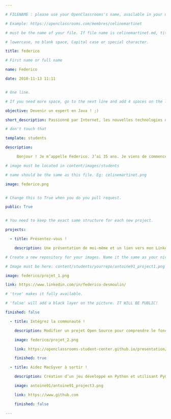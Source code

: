 ```yaml
---

# FILENAME : please use your OpenClassrooms's name, available in your url.

# Example: https://openclassrooms.com/membres/celinemartinet

# must be the name of your file. If file name is celinemartinet.md, title is celinemartinet.

# lowercase, no blank space, Capital case or special character.

title: federico

# First name or full name

name: Federico

date: 2018-11-13 11:11


# One line.

# If you need more space, go to the next line and add 4 spaces on the left, as in 'description'.

objective: Devenir un expert en Java ! ;)

short_description: Passionné par Internet, les nouvelles technologies et surtout de 3D.

# don't touch that

template: students

description:

     Bonjour ! Je m’appelle Federico. J’ai 35 ans. Je viens de commencer une formation de « développeur d’applications - Java » avec OpenClassrooms. Titulaire d’un Diplôme National d’Arts Plastiques obtenu à l’Ecole Supérieure d’Art et de Communication de Cambrai et photographe, je souhaite diversifier ma formation. Très heureux d’intégrer la communauté, je souhaite à tous les autres étudiants bonne chance !

# image must be located in content/images/students

# name should be the same as this file. Eg: celinemartinet.png

image: federico.png


# Change this to True when you do you pull request.

public: True


# You need to keep the exact same structure for each new project.

projects:

  - title: Présentez-vous !

    description: Une présentation de moi-même et un lien vers mon LinkedIn.

# Create a new repository for your images. Name it the same as your nickname and profile picture.

# Image must be here: content/students/yourrepo/antoine91_project1.png

image: federico/projet_1.png

link: https://www.linkedin.com/in/federico-desmoulin/

# 'true' makes it fully available.

# 'false' will add a black layer on the picture. IT WILL BE PUBLIC!

finished: false

  - title: Intégrez la communauté !

    description: Modifier un projet Open Source pour comprendre le fonctionnement de Git, de Github et des pull requests. 

    image: federico/projet_2.png

    link: https://openclassrooms-student-center.github.io/presentation/students/federico.html

    finished: true

  - title: Aidez MacGyver à sortir !

    description: Création d’un jeu développé en Python et utilisant PyGame.

    image: antoine91/antoine91_project3.png

    link: https://www.github.com

    finished: false

---
```

